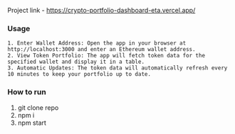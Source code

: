 Project link - https://crypto-portfolio-dashboard-eta.vercel.app/

### Usage

    1. Enter Wallet Address: Open the app in your browser at http://localhost:3000 and enter an Ethereum wallet address.
    2. View Token Portfolio: The app will fetch token data for the specified wallet and display it in a table.
    3. Automatic Updates: The token data will automatically refresh every 10 minutes to keep your portfolio up to date.


### How to run

1. git clone repo
2. npm i
3. npm start

